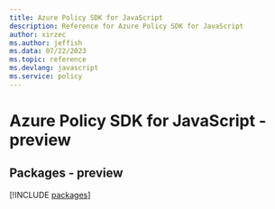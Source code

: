 ```yaml
---
title: Azure Policy SDK for JavaScript
description: Reference for Azure Policy SDK for JavaScript
author: xirzec
ms.author: jeffish
ms.data: 07/22/2023
ms.topic: reference
ms.devlang: javascript
ms.service: policy
---
```

# Azure Policy SDK for JavaScript - preview
## Packages - preview
[!INCLUDE [packages](policy-index.md)]